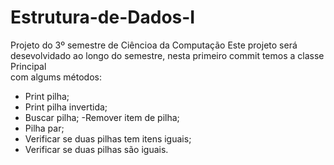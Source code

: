 # Estrutura-de-Dados-I
 Projeto do 3º semestre de Ciêncioa da Computação
Este projeto será desevolvidado ao longo do semestre, nesta primeiro commit temos a classe Principal<br>
com algums métodos:<br>
   - Print pilha;
   - Print pilha invertida;
   - Buscar pilha;
   -Remover item de pilha;
   - Pilha par;
   - Verificar se duas pilhas tem itens iguais;
   - Verificar se duas pilhas são iguais.
